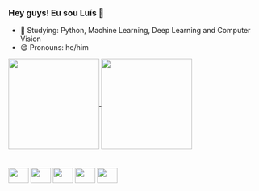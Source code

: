 ### Hey guys! Eu sou Luís 👋

- 🌱 Studying: Python, Machine Learning, Deep Learning and Computer Vision
- 😄 Pronouns: he/him

<a href="https://github.com/anuraghazra/github-readme-stats">
  <img align="center" height=180 src="https://github-readme-stats.vercel.app/api?username=luish87508931&show_icons=true&theme=dracula" />
</a>
<a href="https://github.com/anuraghazra/convoychat">
  <img align="center" height=180em src="https://github-readme-stats.vercel.app/api/top-langs/?username=luish87508931&layout=compact&theme=dracula" />
</a>

<div style="display:inline_bock; gap:20px; margin-top: 20px;"><br>
  <img align="center" height=30em width=40em src="https://cdn.jsdelivr.net/gh/devicons/devicon/icons/python/python-original.svg" />
  <img align="center" height=30em width=40em src="https://cdn.jsdelivr.net/gh/devicons/devicon/icons/pandas/pandas-original.svg" />
  <img align="center" height=30em width=40em src="https://cdn.jsdelivr.net/gh/devicons/devicon/icons/numpy/numpy-original.svg" />
  <img align="center" height=30em width=40em src="https://cdn.jsdelivr.net/gh/devicons/devicon/icons/scikitlearn/scikitlearn-original.svg" />
  <img align="center" height=30em width=40em src="https://cdn.jsdelivr.net/gh/devicons/devicon/icons/css3/css3-original.svg" />
</div>

